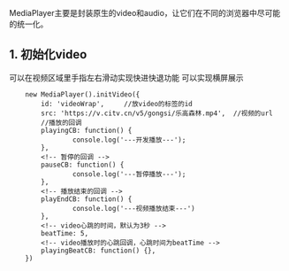 MediaPlayer主要是封装原生的video和audio，让它们在不同的浏览器中尽可能的统一化。


##  1. 初始化video
可以在视频区域里手指左右滑动实现快进快退功能
可以实现横屏展示
```
    new MediaPlayer().initVideo({
        id: 'videoWrap',     //放video的标签的id
        src: 'https://v.citv.cn/v5/gongsi/乐高森林.mp4',  //视频的url
        //播放的回调
        playingCB: function() {
                console.log('---开发播放---');
        },
        <!-- 暂停的回调 -->
        pauseCB: function() {
                console.log('---暂停播放---');
        },
        <!-- 播放结束的回调 -->
        playEndCB: function() {
                console.log('---视频播放结束---')
        },
        <!-- video心跳的时间，默认为3秒 -->
        beatTime: 5,
        <!-- video播放时的心跳回调，心跳时间为beatTime -->
        playingBeatCB: function() {},
    })

```
